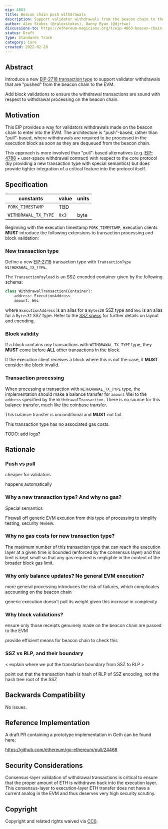 ```yaml
---
eip: 4863
title: Beacon chain push withdrawals
description: Support validator withdrawals from the beacon chain to the EVM via a new "push-style" transaction type.
author: Alex Stokes (@ralexstokes), Danny Ryan (@djrtwo)
discussions-to: https://ethereum-magicians.org/t/eip-4863-beacon-chain-push-withdrawals/8465
status: Draft
type: Standards Track
category: Core
created: 2022-02-28
---
```


## Abstract

Introduce a new [EIP-2718 transaction type](./eip-2718.md) to support validator withdrawals that are "pushed" from the beacon chain to the EVM.

Add block validations to ensure the withdrawal transactions are sound with respect to withdrawal processing on the beacon chain.

## Motivation

This EIP provides a way for validators withdrawals made on the beacon chain to enter into the EVM.
The architecture is "push"-based, rather than "pull"-based, where withdrawals are required to be processed in the execution block as soon as they are dequeued from the beacon chain.

This approach is more involved than "pull"-based alternatives (e.g. [EIP-4788](./eip-4788.md) + user-space withdrawal contract) with respect to the core protocol (by providing a new transaction type with special semantics) but does provide tighter integration of a critical feature into the protocol itself.

## Specification

| constants                     | value                                          | units
|---                            |---                                             |---
| `FORK_TIMESTAMP`              | TBD                                            |
| `WITHDRAWAL_TX_TYPE`          | `0x3`                                          | byte

Beginning with the execution timestamp `FORK_TIMESTAMP`, execution clients **MUST** introduce the following extensions to transaction processing and block validation:

### New transaction type

Define a new [EIP-2718](./eip-2718.md) transaction type with `TransactionType` `WITHDRAWAL_TX_TYPE`.

The `TransactionPayload` is an SSZ-encoded container given by the following schema:

```python
class WithdrawalTransaction(Container):
    address: ExecutionAddress
    amount: Wei
```

where `ExecutionAddress` is an alias for a `Bytes20` SSZ type and `Wei` is an alias for a `Bytes32` SSZ type.
Refer to the [SSZ specs](https://github.com/ethereum/consensus-specs/blob/master/ssz/simple-serialize.md) for further details on layout and encoding.

### Block validity

If a block contains *any* transactions with `WITHDRAWAL_TX_TYPE` type, they **MUST** come before **ALL** other transactions in the block.

If the execution client receives a block where this is not the case, it **MUST** consider the block invalid.

### Transaction processing

When processing a transaction with `WITHDRAWAL_TX_TYPE` type, the implementation should make a balance transfer for `amount` Wei to the `address` specified by the `WithdrawalTransaction`.
There is no source for this balance transfer, much like the coinbase transfer.

This balance transfer is unconditional and **MUST** not fail.

This transaction type has no associated gas costs.

TODO: add logs?

## Rationale

### Push vs pull

cheaper for validators

happens automatically

### Why a new transaction type? And why no gas?

Special semantics

Firewall off generic EVM excution from this type of processing to simplify testing, security review.

### Why no gas costs for new transaction type?

The maximum number of this transaction type that can reach the execution layer at a given time is bounded (enforced by the consensus layer) and this limit is kept small so that
any gas required is negligible in the context of the broader block gas limit.

### Why only balance updates? No general EVM execution?

more general processing introduces the risk of failures, which complicates accounting on the beacon chain

generic execution doesn't pull its weight given this increase in complexity

### Why block validations?

ensure only those receipts genuinely made on the beacon chain are passed to the EVM

provide efficient means for beacon chain to check this

### SSZ vs RLP, and their boundary

< explain where we put the translation boundary from SSZ to RLP >

point out that the transaction hash is hash of RLP of SSZ encoding, not the hash tree root of the SSZ

## Backwards Compatibility

No issues.

## Reference Implementation

A draft PR containing a prototype implementation in Geth can be found here:

https://github.com/ethereum/go-ethereum/pull/24468

## Security Considerations

Consensus-layer validation of withdrawal transactions is critical to ensure that the proper amount of ETH is withdrawn back into the execution layer.
This consensus-layer to execution-layer ETH transfer does not have a current analog in the EVM and thus deserves very high security scrutiny.

## Copyright

Copyright and related rights waived via [CC0](https://creativecommons.org/publicdomain/zero/1.0/).

